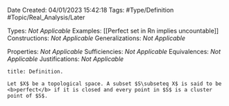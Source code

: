 <div class="topSpace"></div>

Date Created: 04/01/2023 15:42:18
Tags: #Type/Definition #Topic/Real_Analysis/Later

Types: <i>Not Applicable</i>
Examples: [[Perfect set in Rn implies uncountable]]
Constructions: <i>Not Applicable</i>
Generalizations: <i>Not Applicable</i>

Properties: <i>Not Applicable</i>
Sufficiencies: <i>Not Applicable</i>
Equivalences: <i>Not Applicable</i>
Justifications: <i>Not Applicable</i>

``` ad-Definition
title: Definition.

Let $X$ be a topological space. A subset $S\subseteq X$ is said to be <b>perfect</b> if it is closed and every point in $S$ is a cluster point of $S$.

```
